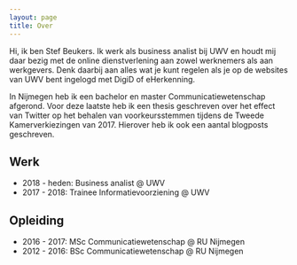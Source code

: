 ```yaml
---
layout: page
title: Over
---
```


Hi, ik ben Stef Beukers. Ik werk als business analist bij UWV en houdt mij daar bezig met de online dienstverlening aan zowel werknemers als aan werkgevers. Denk daarbij aan alles wat je kunt regelen als je op de websites van UWV bent ingelogd met DigiD of eHerkenning.

In Nijmegen heb ik een bachelor en master Communicatiewetenschap afgerond. Voor deze laatste heb ik een thesis geschreven over het effect van Twitter op het behalen van voorkeursstemmen tijdens de Tweede Kamerverkiezingen van 2017. Hierover heb ik ook een aantal blogposts geschreven.

## Werk
- 2018 - heden: Business analist @ UWV
- 2017 - 2018: Trainee Informatievoorziening @ UWV

## Opleiding
- 2016 - 2017: MSc Communicatiewetenschap @ RU Nijmegen
- 2012 - 2016: BSc Communicatiewetenschap @ RU Nijmegen

